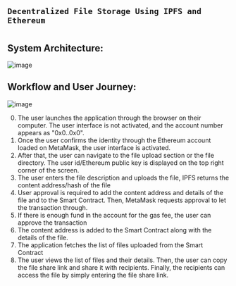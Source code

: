 ## ```Decentralized File Storage Using IPFS and Ethereum ```

#

## System Architecture:
![image](https://user-images.githubusercontent.com/86140201/145105138-1361c20e-8240-4877-8255-04bad286e71b.png)


## Workflow and User Journey:
![image](https://user-images.githubusercontent.com/86140201/145106641-326305f2-bc72-4125-a6b8-686b851dc00f.png)

0)	The user launches the application through the browser on their computer. The user interface is not activated, and the account number appears as "0x0..0x0".    
1)	Once the user confirms the identity through the Ethereum account loaded on MetaMask, the user interface is activated.
2)	After that, the user can navigate to the file upload section or the file directory. The user id/Ethereum public key is displayed on the top right corner of the screen.
3)	The user enters the file description and uploads the file, IPFS returns the content address/hash of the file
4)	User approval is required to add the content address and details of the file and to the Smart Contract. Then, MetaMask requests approval to let the transaction through.
5)	If there is enough fund in the account for the gas fee, the user can approve the transaction
6)	The content address is added to the Smart Contract along with the details of the file.
7)	The application fetches the list of files uploaded from the Smart Contract
8)	The user views the list of files and their details. Then, the user can copy the file share link and share it with recipients. Finally, the recipients can access the file by simply entering the file share link. 
